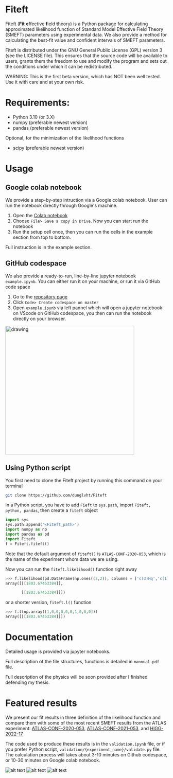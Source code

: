 # Fiteft

Fiteft (**Fit** **e**ffective **f**ield **t**heory) is a Python package for calculating approximated likelihood function of Standard Model Effective Field Theory (SMEFT) parameters using experimental data. We also provide a method for calculating the best-fit value and confident intervals of SMEFT parameters. 

Fiteft is distributed under the GNU General Public License (GPL) version 3 (see the LICENSE file). This ensures that the source code will be available to users, grants them the freedom to use and modify the program and sets out the conditions under which it can be redistributed.

WARNING: This is the first beta version, which has NOT been well tested. Use it with care and at your own risk.

# Requirements:

* Python 3.10 (or 3.X)
* numpy (preferable newest version)
* pandas (preferable newest version)

Optional, for the minimization of the likelihood functions

* scipy (preferable newest version)

# Usage
## Google colab notebook
We provide a step-by-step intruction via a Google colab notebook. User can run the notebook directly through Google's machine.
1. Open the [Colab notebook](https://colab.research.google.com/drive/1GKJ92X3dtJ62XcHKzWMmIFQuWOvYV0oG?usp=sharing)
2. Choose `File> Save a copy in Drive`. Now you can start run the notebook
3. Run the setup cell once, then you can run the cells in the example section from top to bottom.

Full instruction is in the example section.

## GitHub codespace
We also provide a ready-to-run, line-by-line jupyter notebook `example.ipynb`. You can either run it on your machine, or run it via GitHub code space
1. Go to the [repository page](https://github.com/dunglvht/Fiteft)
2. Click `Code> Create codespace on master`
3. Open `example.ipynb` via left pannel which will open a jupyter notebook on VScode on GitHub codespace, you then can run the notebook directly on your browser.

<img src="markdown_pngs/codespace.png" alt="drawing" width="400"/>

## Using Python script
You first need to clone the Fiteft project by running this command on your terminal

```bash
git clone https://github.com/dunglvht/Fiteft
```

In a Python script, you have to add `Fieft` to `sys.path`, import `Fiteft, python, pandas`, then create a `fiteft` object
```python
import sys
sys.path.append('<Fiteft_path>')
import numpy as np
import pandas as pd
import Fiteft
f = Fiteft.fiteft()
```
Note that the default argument of `fiteft()` is `ATLAS-CONF-2020-053`, which is the name of the experiment whom data we are using.

Now you can run the `fiteft.likelihood()` function right away
```python
>>> f.likelihood(pd.DataFrame(np.ones((2,2)), columns = ['c(3)Hq','c[1]Hl(3)-ll0']))
array([[[1803.67453384]],

       [[1803.67453384]]])
``` 
or a shorter version, `fiteft.l()` function
```python
>>> f.l(np.array([1,0,0,0,0,0,1,0,0,0]))
array([[[1803.67453384]]])
```
# Documentation

Detailed usage is provided via jupyter notebooks. 

Full description of the file structures, functions is detailed in `mannual.pdf` file.

Full description of the physics will be soon provided after I finished defending my thesis.

# Featured results
We present our fit results in three definition of the likelihood function and compare them with some of the most recent SMEFT results from the ATLAS experiment: [ATLAS-CONF-2020-053](https://atlas.web.cern.ch/Atlas/GROUPS/PHYSICS/CONFNOTES/ATLAS-CONF-2020-053), [ATLAS-CONF-2021-053](https://atlas.web.cern.ch/Atlas/GROUPS/PHYSICS/CONFNOTES/ATLAS-CONF-2021-053), and [HIGG-2022-17](https://atlas.web.cern.ch/Atlas/GROUPS/PHYSICS/PAPERS/HIGG-2022-17)

The code used to produce these results is in the `validation.ipynb` file, or if you prefer Python script, `validation/{experiment_name}/validate.py` file. The calculation process will takes about 3-10 minutes on Github codespace, or 10-30 minutes on Google colab notebook.

![alt text](validation/ATLAS-CONF-2020-053/fit_linear.png)
![alt text](validation/ATLAS-CONF-2021-053/fit_linear.png)
![alt text](validation/HIGG-2022-17/fit_non-linear.png)
